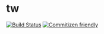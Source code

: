 # tw

[![Build Status](https://travis-ci.org/Toolwatchapp/tw-backend.svg?branch=master)](https://travis-ci.org/Toolwatchapp/tw-backend)
[![Commitizen friendly](https://img.shields.io/badge/commitizen-friendly-brightgreen.svg)](http://commitizen.github.io/cz-cli/)  
